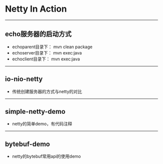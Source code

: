 # Netty In Action
---
## echo服务器的启动方式
+ echoparent目录下： mvn clean package
+ echoserver目录下： mvn exec:java
+ echoclient目录下： mvn exec:java
---
## io-nio-netty
+ 传统创建服务器的方式与netty的对比 
---
## simple-netty-demo
+ netty的简单demo，有代码注释
---
## bytebuf-demo
+ netty的bytebuf常用api的使用demo